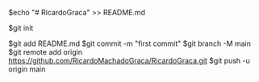 $echo "# RicardoGraca" >> README.md

$git init

$git add README.md
$git commit -m "first commit"
$git branch -M main
$git remote add origin https://github.com/RicardoMachadoGraca/RicardoGraca.git
$git push -u origin main
